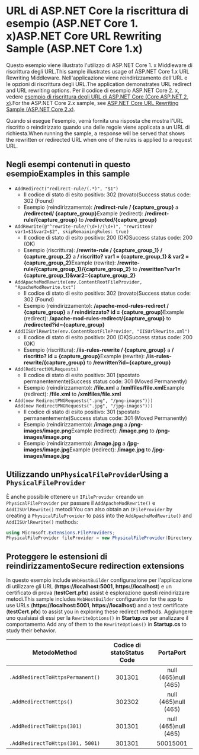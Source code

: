# <a name="aspnet-core-url-rewriting-sample-aspnet-core-1x"></a><span data-ttu-id="a4eb3-101">URL di ASP.NET Core la riscrittura di esempio (ASP.NET Core 1. x)</span><span class="sxs-lookup"><span data-stu-id="a4eb3-101">ASP.NET Core URL Rewriting Sample (ASP.NET Core 1.x)</span></span>

<span data-ttu-id="a4eb3-102">Questo esempio viene illustrato l'utilizzo di ASP.NET Core 1. x Middleware di riscrittura degli URL.</span><span class="sxs-lookup"><span data-stu-id="a4eb3-102">This sample illustrates usage of ASP.NET Core 1.x URL Rewriting Middleware.</span></span> <span data-ttu-id="a4eb3-103">Nell'applicazione viene reindirizzamento dell'URL e le opzioni di riscrittura degli URL.</span><span class="sxs-lookup"><span data-stu-id="a4eb3-103">The application demonstrates URL redirect and URL rewriting options.</span></span> <span data-ttu-id="a4eb3-104">Per il codice di esempio ASP.NET Core 2. x, vedere [esempio di riscrittura degli URL di ASP.NET Core (Core ASP.NET 2. x)](https://github.com/aspnet/Docs/tree/master/aspnetcore/fundamentals/url-rewriting/samples/2.x).</span><span class="sxs-lookup"><span data-stu-id="a4eb3-104">For the ASP.NET Core 2.x sample, see [ASP.NET Core URL Rewriting Sample (ASP.NET Core 2.x)](https://github.com/aspnet/Docs/tree/master/aspnetcore/fundamentals/url-rewriting/samples/2.x).</span></span>

<span data-ttu-id="a4eb3-105">Quando si esegue l'esempio, verrà fornita una risposta che mostra l'URL riscritto o reindirizzato quando una delle regole viene applicata a un URL di richiesta.</span><span class="sxs-lookup"><span data-stu-id="a4eb3-105">When running the sample, a response will be served that shows the rewritten or redirected URL when one of the rules is applied to a request URL.</span></span>

## <a name="examples-in-this-sample"></a><span data-ttu-id="a4eb3-106">Negli esempi contenuti in questo esempio</span><span class="sxs-lookup"><span data-stu-id="a4eb3-106">Examples in this sample</span></span>

* `AddRedirect("redirect-rule/(.*)", "$1")`
  - <span data-ttu-id="a4eb3-107">Il codice di stato di esito positivo: 302 (trovato)</span><span class="sxs-lookup"><span data-stu-id="a4eb3-107">Success status code: 302 (Found)</span></span>
  - <span data-ttu-id="a4eb3-108">Esempio (reindirizzamento): **/redirect-rule / {capture_group}** a **/redirected/ {capture_group}**</span><span class="sxs-lookup"><span data-stu-id="a4eb3-108">Example (redirect): **/redirect-rule/{capture_group}** to **/redirected/{capture_group}**</span></span>
* `AddRewrite(@"^rewrite-rule/(\d+)/(\d+)", "rewritten?var1=$1&var2=$2", skipRemainingRules: true)`
  - <span data-ttu-id="a4eb3-109">Il codice di stato di esito positivo: 200 (OK)</span><span class="sxs-lookup"><span data-stu-id="a4eb3-109">Success status code: 200 (OK)</span></span>
  - <span data-ttu-id="a4eb3-110">Esempio (riscrittura): **/rewrite-rule / {capture_group_1} / {capture_group_2}** a **/ riscritto? var1 = {capture_group_1} & var2 = {capture_group_2}**</span><span class="sxs-lookup"><span data-stu-id="a4eb3-110">Example (rewrite): **/rewrite-rule/{capture_group_1}/{capture_group_2}** to **/rewritten?var1={capture_group_1}&var2={capture_group_2}**</span></span>
* `AddApacheModRewrite(env.ContentRootFileProvider, "ApacheModRewrite.txt")`
  - <span data-ttu-id="a4eb3-111">Il codice di stato di esito positivo: 302 (trovato)</span><span class="sxs-lookup"><span data-stu-id="a4eb3-111">Success status code: 302 (Found)</span></span>
  - <span data-ttu-id="a4eb3-112">Esempio (reindirizzamento): **/apache-mod-rules-redirect / {capture_group}** a **/ reindirizzato? id = {capture_group}**</span><span class="sxs-lookup"><span data-stu-id="a4eb3-112">Example (redirect): **/apache-mod-rules-redirect/{capture_group}** to **/redirected?id={capture_group}**</span></span>
* `AddIISUrlRewrite(env.ContentRootFileProvider, "IISUrlRewrite.xml")`
  - <span data-ttu-id="a4eb3-113">Il codice di stato di esito positivo: 200 (OK)</span><span class="sxs-lookup"><span data-stu-id="a4eb3-113">Success status code: 200 (OK)</span></span>
  - <span data-ttu-id="a4eb3-114">Esempio (riscrittura): **/iis-rules-rewrite / {capture_group}** a **/ riscritto? id = {capture_group}**</span><span class="sxs-lookup"><span data-stu-id="a4eb3-114">Example (rewrite): **/iis-rules-rewrite/{capture_group}** to **/rewritten?id={capture_group}**</span></span>
* `Add(RedirectXMLRequests)`
  - <span data-ttu-id="a4eb3-115">Il codice di stato di esito positivo: 301 (spostato permanentemente)</span><span class="sxs-lookup"><span data-stu-id="a4eb3-115">Success status code: 301 (Moved Permanently)</span></span>
  - <span data-ttu-id="a4eb3-116">Esempio (reindirizzamento): **/file.xml** a **/xmlfiles/file.xml**</span><span class="sxs-lookup"><span data-stu-id="a4eb3-116">Example (redirect): **/file.xml** to **/xmlfiles/file.xml**</span></span>
* `Add(new RedirectPNGRequests(".png", "/png-images")))`<br>`Add(new RedirectPNGRequests(".jpg", "/jpg-images")))`
  - <span data-ttu-id="a4eb3-117">Il codice di stato di esito positivo: 301 (spostato permanentemente)</span><span class="sxs-lookup"><span data-stu-id="a4eb3-117">Success status code: 301 (Moved Permanently)</span></span>
  - <span data-ttu-id="a4eb3-118">Esempio (reindirizzamento): **/image.png** a **/png-images/image.png**</span><span class="sxs-lookup"><span data-stu-id="a4eb3-118">Example (redirect): **/image.png** to **/png-images/image.png**</span></span>
  - <span data-ttu-id="a4eb3-119">Esempio (reindirizzamento): **/image.jpg** a **/jpg-images/image.jpg**</span><span class="sxs-lookup"><span data-stu-id="a4eb3-119">Example (redirect): **/image.jpg** to **/jpg-images/image.jpg**</span></span>

## <a name="using-a-physicalfileprovider"></a><span data-ttu-id="a4eb3-120">Utilizzando un`PhysicalFileProvider`</span><span class="sxs-lookup"><span data-stu-id="a4eb3-120">Using a `PhysicalFileProvider`</span></span>
<span data-ttu-id="a4eb3-121">È anche possibile ottenere un `IFileProvider` creando un `PhysicalFileProvider` per passare il `AddApacheModRewrite()` e `AddIISUrlRewrite()` metodi:</span><span class="sxs-lookup"><span data-stu-id="a4eb3-121">You can also obtain an `IFileProvider` by creating a `PhysicalFileProvider` to pass into the `AddApacheModRewrite()` and `AddIISUrlRewrite()` methods:</span></span>
```csharp
using Microsoft.Extensions.FileProviders;
PhysicalFileProvider fileProvider = new PhysicalFileProvider(Directory.GetCurrentDirectory());
```
## <a name="secure-redirection-extensions"></a><span data-ttu-id="a4eb3-122">Proteggere le estensioni di reindirizzamento</span><span class="sxs-lookup"><span data-stu-id="a4eb3-122">Secure redirection extensions</span></span>
<span data-ttu-id="a4eb3-123">In questo esempio include `WebHostBuilder` configurazione per l'applicazione di utilizzare gli URL (**https://localhost:5001**, **https://localhost**) e un certificato di prova (**testCert.pfx**) assist è esplorazione questi reindirizzare metodi.</span><span class="sxs-lookup"><span data-stu-id="a4eb3-123">This sample includes `WebHostBuilder` configuration for the app to use URLs (**https://localhost:5001**, **https://localhost**) and a test certificate (**testCert.pfx**) to assist you in exploring these redirect methods.</span></span> <span data-ttu-id="a4eb3-124">Aggiungere uno qualsiasi di essi per la `RewriteOptions()` in **Startup.cs** per analizzare il comportamento.</span><span class="sxs-lookup"><span data-stu-id="a4eb3-124">Add any of them to the `RewriteOptions()` in **Startup.cs** to study their behavior.</span></span>

<span data-ttu-id="a4eb3-125">Metodo</span><span class="sxs-lookup"><span data-stu-id="a4eb3-125">Method</span></span> | <span data-ttu-id="a4eb3-126">Codice di stato</span><span class="sxs-lookup"><span data-stu-id="a4eb3-126">Status Code</span></span> | <span data-ttu-id="a4eb3-127">Porta</span><span class="sxs-lookup"><span data-stu-id="a4eb3-127">Port</span></span>
--- | :---: | :---:
`.AddRedirectToHttpsPermanent()` | <span data-ttu-id="a4eb3-128">301</span><span class="sxs-lookup"><span data-stu-id="a4eb3-128">301</span></span> | <span data-ttu-id="a4eb3-129">null (465)</span><span class="sxs-lookup"><span data-stu-id="a4eb3-129">null (465)</span></span>
`.AddRedirectToHttps()` | <span data-ttu-id="a4eb3-130">302</span><span class="sxs-lookup"><span data-stu-id="a4eb3-130">302</span></span> | <span data-ttu-id="a4eb3-131">null (465)</span><span class="sxs-lookup"><span data-stu-id="a4eb3-131">null (465)</span></span>
`.AddRedirectToHttps(301)` | <span data-ttu-id="a4eb3-132">301</span><span class="sxs-lookup"><span data-stu-id="a4eb3-132">301</span></span> | <span data-ttu-id="a4eb3-133">null (465)</span><span class="sxs-lookup"><span data-stu-id="a4eb3-133">null (465)</span></span>
`.AddRedirectToHttps(301, 5001)` | <span data-ttu-id="a4eb3-134">301</span><span class="sxs-lookup"><span data-stu-id="a4eb3-134">301</span></span> | <span data-ttu-id="a4eb3-135">5001</span><span class="sxs-lookup"><span data-stu-id="a4eb3-135">5001</span></span>

